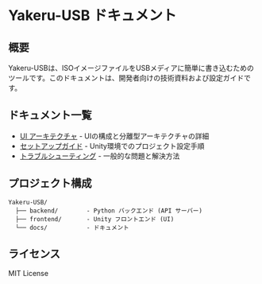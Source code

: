 # Yakeru-USB ドキュメント

## 概要

Yakeru-USBは、ISOイメージファイルをUSBメディアに簡単に書き込むためのツールです。このドキュメントは、開発者向けの技術資料および設定ガイドです。

## ドキュメント一覧

- [UI アーキテクチャ](./ui-architecture.md) - UIの構成と分離型アーキテクチャの詳細
- [セットアップガイド](./setup-guide.md) - Unity環境でのプロジェクト設定手順
- [トラブルシューティング](./troubleshooting.md) - 一般的な問題と解決方法

## プロジェクト構成

```
Yakeru-USB/
  ├── backend/        - Python バックエンド (API サーバー)
  ├── frontend/       - Unity フロントエンド (UI)
  └── docs/           - ドキュメント
```

## ライセンス

MIT License
